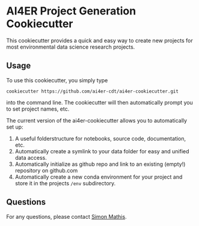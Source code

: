 # AI4ER Project Generation Cookiecutter
This cookiecutter provides a quick and easy way to create new projects for most environmental data science research projects. 

## Usage
To use this cookiecutter, you simply type

```cookiecutter https://github.com/ai4er-cdt/ai4er-cookiecutter.git``` 

into the command line. The cookiecutter will then automatically prompt you to set project names, etc.

The current version of the ai4er-cookiecutter allows you to automatically set up:
1. A useful folderstructure for notebooks, source code, documentation, etc.
2. Automatically create a symlink to your data folder for easy and unified data access.
3. Automatically initialize as github repo and link to an existing (empty!) repository on github.com
4. Automatically create a new conda environment for your project and store it in the projects `/env` subdirectory. 

## Questions
For any questions, please contact [Simon Mathis](mailto:svm34@cam.ac.uk).
